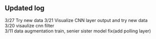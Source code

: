 ## Updated log 
3/27 Try new data 
3/21 Visualize CNN layer output and try new data <br/>
3/20 visaulize cnn filter <br/>
3/11 data augmentation train, senier sister model fix(add polling layer)
